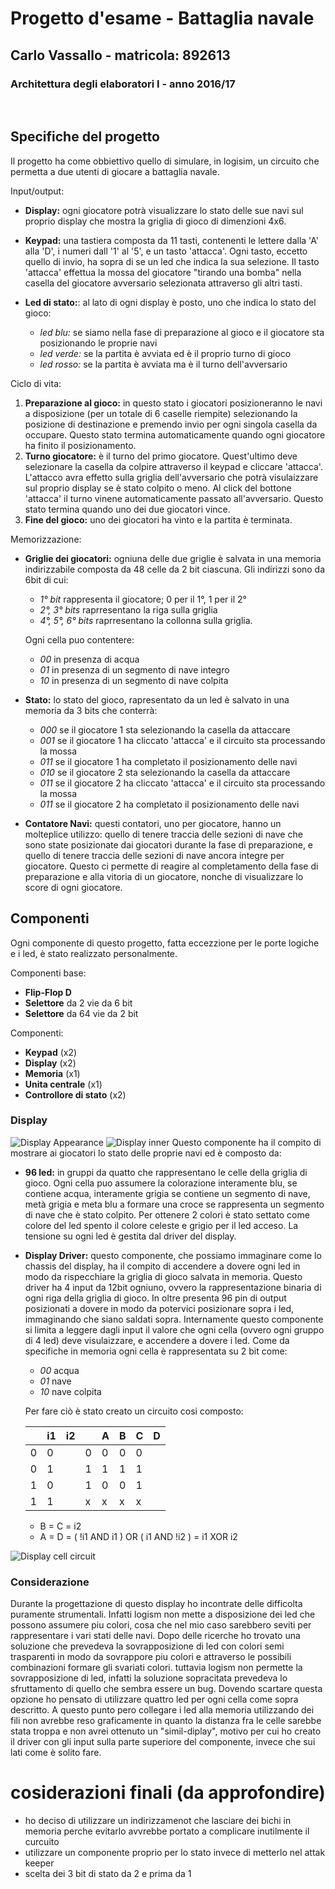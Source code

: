 # Progetto d'esame - Battaglia navale
## Carlo Vassallo - matricola: 892613
### Architettura degli elaboratori I - anno 2016/17
<br>

## Specifiche del progetto
Il progetto ha come obbiettivo quello di simulare, in logisim, un circuito che permetta a due utenti di giocare a battaglia navale.

Input/output:
- **Display:** ogni giocatore potrà visualizzare lo stato delle sue navi sul proprio display che mostra la griglia di gioco di dimenzioni 4x6.
- **Keypad:** una tastiera composta da 11 tasti, contenenti le lettere dalla 'A' alla 'D', i numeri dall '1' al '5', e un tasto 'attacca'. Ogni tasto, eccetto quello di invio, ha sopra di se un led che indica la sua selezione. Il tasto 'attacca' effettua la mossa del giocatore "tirando una bomba" nella casella del giocatore avversario selezionata attraverso gli altri tasti.
- **Led di stato:**: al lato di ogni display è posto, uno che indica lo stato del gioco:
    
    - *led blu:* se siamo nella fase di preparazione al gioco e il giocatore sta posizionando le proprie navi
    - *led verde:* se la partita è avviata ed è il proprio turno di gioco
    - *led rosso:* se la partita è avviata ma è il turno dell'avversario

Ciclo di vita:
1. **Preparazione al gioco:** in questo stato i giocatori posizioneranno le navi a disposizione (per un totale di 6 caselle riempite) selezionando la posizione di destinazione e premendo invio per ogni singola casella da occupare. Questo stato termina automaticamente quando ogni giocatore ha finito il posizionamento.
2. **Turno giocatore:** è il turno del primo giocatore. Quest'ultimo deve selezionare la casella da colpire attraverso il keypad e cliccare 'attacca'. L'attacco avra effetto sulla griglia dell'avversario che potrà visulaizzare sul proprio display se è stato colpito o meno. Al click del bottone 'attacca' il turno vinene automaticamente passato all'avversario. Questo stato termina quando uno dei due giocatori vince.
3. **Fine del gioco:** uno dei giocatori ha vinto e la partita è terminata.

Memorizzazione:
- **Griglie dei giocatori:** ogniuna delle due griglie è salvata in una memoria indirizzabile composta da 48 celle da 2 bit ciascuna. Gli indirizzi sono da 6bit di cui:
    - *1° bit* rappresenta il giocatore; 0 per il 1°, 1 per il 2°
    - *2°, 3° bits* raprresentano la riga sulla griglia
    - *4°, 5°, 6° bits* raprresentano la collonna sulla griglia.

    Ogni cella puo contentere:
    - *00* in presenza di acqua
    - *01* in presenza di un segmento di nave integro
    - *10* in presenza di un segmento di nave colpita
- **Stato:** lo stato del gioco, rapresentato da un led è salvato in una memoria da 3 bits che conterrà:
    - *000* se il giocatore 1 sta selezionando la casella da attaccare
    - *001* se il giocatore 1 ha cliccato 'attacca' e il circuito sta processando la mossa
    - *011* se il giocatore 1 ha completato il posizionamento delle navi
    - *010* se il giocatore 2 sta selezionando la casella da attaccare
    - *011* se il giocatore 2 ha cliccato 'attacca' e il circuito sta processando la mossa
    - *011* se il giocatore 2 ha completato il posizionamento delle navi
- **Contatore Navi:** questi contatori, uno per giocatore, hanno un molteplice utilizzo: quello di tenere traccia delle sezioni di nave che sono state posizionate dai giocatori durante la fase di preparazione, e quello di tenere traccia delle sezioni di nave ancora integre per giocatore. Questo ci permette di reagire al completamento della fase di preparazione e alla vitoria di un giocatore, nonche di visualizzare lo score di ogni giocatore.


## Componenti
Ogni componente di questo progetto, fatta eccezzione per le porte logiche e i led, è stato realizzato personalmente.

Componenti base:
- **Flip-Flop D**
- **Selettore** da 2 vie da 6 bit
- **Selettore** da 64 vie da 2 bit

Componenti:
- **Keypad** (x2)
- **Display** (x2)
- **Memoria** (x1)
- **Unita centrale** (x1)
- **Controllore di stato** (x2)

### Display
![Display Appearance](./screenshot/display.out.png)
![Display inner](./screenshot/display.driver.inner.png)
Questo componente ha il compito di mostrare ai giocatori lo stato delle proprie navi ed è composto da:
- **96 led:** in gruppi da quatto che rappresentano le celle della griglia di gioco. Ogni cella puo assumere la colorazione interamente blu, se contiene acqua, interamente grigia se contiene un segmento di nave, metà grigia e meta blu a formare una croce se rappresenta un segmento di nave che è stato colpito. Per ottenere 2 colori è stato settato come colore del led spento il colore celeste e grigio per il led acceso. La tensione su ogni led è gestita dal driver del display.
- **Display Driver:** questo componente, che possiamo immaginare come lo chassis del display, ha il compito di accendere a dovere ogni led in modo da rispecchiare la griglia di gioco salvata in memoria. Questo driver ha 4 input da 12bit ogniuno, ovvero la rappresentazione binaria di ogni riga della griglia di gioco. In oltre presenta 96 pin di output posizionati a dovere in modo da potervici posizionare sopra i led, immaginando che siano saldati sopra. Internamente questo componente si limita a leggere dagli input il valore che ogni cella (ovvero ogni gruppo di 4 led) deve visulaizzare, e accendere a dovere i led. Come da specifiche in memoria ogni cella è rappresentata su 2 bit come:
    - *00* acqua
    - *01* nave
    - *10* nave colpita

    Per fare ciò è stato creato un circuito cosi composto:

    |    | i1 | i2 |   | A | B | C | D |
    |----|----|---|----|---|---|---|---|
    | 0  | 0  |   | 0 | 0 | 0 | 0 |
    | 0  | 1  |   | 1 | 1 | 1 | 1 |
    | 1  | 0  |   | 1 | 0 | 0 | 1 |
    | 1  | 1  |   | x | x | x | x |

    - B = C = i2
    - A = D = ( !i1 AND i1 ) OR ( i1 AND !i2 ) = i1 XOR i2

![Display cell circuit](./screenshot/display.driver.inner.cell.png)

### Considerazione
Durante la progettazione di questo display ho incontrate delle difficolta puramente strumentali. Infatti logism non mette a disposizione dei led che possono assumere piu colori, cosa che nel mio caso sarebbero seviti per rappresentare i vari stati delle navi. Dopo delle ricerche ho trovato una soluzione che prevedeva la sovrapposizione di led con colori semi trasparenti in modo da sovrappore piu colori e attraverso le possibili combinazioni formare gli svariati colori. tuttavia logism non permette la sovrapposizione di led, infatti la soluzione sopracitata prevedeva lo sfruttamento di quello che sembra essere un bug. Dovendo scartare questa opzione ho pensato di utilizzare quattro led per ogni cella come sopra descritto. A questo punto pero collegare i led alla memoria utilizzando dei fili non avrebbe reso graficamente in quanto la distanza fra le celle sarebbe stata troppa e non avrei ottenuto un "simil-diplay", motivo per cui ho creato il driver con gli input sulla parte superiore del componente, invece che sui lati come è solito fare.
    






















# cosiderazioni finali (da approfondire)
- ho deciso di utilizzare un indirizzamenot che lasciare dei bichi in memoria perche evitarlo avvrebbe portato a complicare inutilmente il curcuito
- utilizzare un componente proprio per lo stato invece di metterlo nel attak keeper
- scelta dei 3 bit di stato da 2 e prima da 1